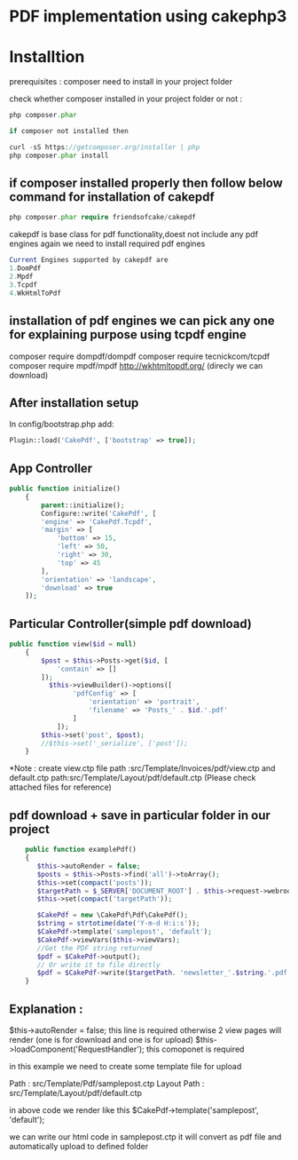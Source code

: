 # PDF implementation using cakephp3

# Installtion 

prerequisites : composer need to install in your project folder

check whether composer installed in your project folder or not  : 
```php
php composer.phar

if composer not installed then

curl -sS https://getcomposer.org/installer | php
php composer.phar install
```

## if composer installed properly then follow below command for installation of cakepdf
```php
php composer.phar require friendsofcake/cakepdf
```
cakepdf is base class for pdf functionality,doest not include any pdf engines again we need to install required pdf engines

```php
Current Engines supported by cakepdf are
1.DomPdf
2.Mpdf
3.Tcpdf
4.WkHtmlToPdf

```
## installation of pdf engines we can pick any one for explaining purpose using tcpdf engine
composer require dompdf/dompdf
composer require tecnickcom/tcpdf
composer require mpdf/mpdf
http://wkhtmltopdf.org/ (direcly we can download)

## After installation setup
In config/bootstrap.php add:
```php
Plugin::load('CakePdf', ['bootstrap' => true]);
```

## App Controller
```php
public function initialize()
    {
        parent::initialize();
        Configure::write('CakePdf', [
        'engine' => 'CakePdf.Tcpdf',
        'margin' => [
            'bottom' => 15,
            'left' => 50,
            'right' => 30,
            'top' => 45
        ],
        'orientation' => 'landscape',
        'download' => true
    ]);
```

## Particular Controller(simple pdf download)
```php
public function view($id = null)
    {
        $post = $this->Posts->get($id, [
            'contain' => []
        ]);
          $this->viewBuilder()->options([
                'pdfConfig' => [
                    'orientation' => 'portrait',
                    'filename' => 'Posts_' . $id.'.pdf'
                ]
            ]);
        $this->set('post', $post);
        //$this->set('_serialize', ['post']);
    }
```
*Note : create view.ctp  file path :src/Template/Invoices/pdf/view.ctp and 
             default.ctp path:src/Template/Layout/pdf/default.ctp (Please check attached files for reference)

## pdf download + save in particular folder in our project

```php
    public function examplePdf()
    {
       $this->autoRender = false;
       $posts = $this->Posts->find('all')->toArray();
       $this->set(compact('posts'));
       $targetPath = $_SERVER['DOCUMENT_ROOT'] . $this->request->webroot.'webroot/uploads/';
       $this->set(compact('targetPath'));

       $CakePdf = new \CakePdf\Pdf\CakePdf();
       $string = strtotime(date('Y-m-d H:i:s'));
       $CakePdf->template('samplepost', 'default');
       $CakePdf->viewVars($this->viewVars);
       //Get the PDF string returned
       $pdf = $CakePdf->output();
       // Or write it to file directly
       $pdf = $CakePdf->write($targetPath. 'newsletter_'.$string.'.pdf');
    }
```

## Explanation :

$this->autoRender = false; this line is required otherwise 2 view pages will render (one is for download and one is for upload) 
$this->loadComponent('RequestHandler'); this comoponet is required

in this example we need to create some template file for upload 

Path : src/Template/Pdf/samplepost.ctp
Layout Path : src/Template/Layout/pdf/default.ctp

in above code we render like this $CakePdf->template('samplepost', 'default');

we can write our html code in samplepost.ctp it will convert as pdf file and automatically upload to defined folder







